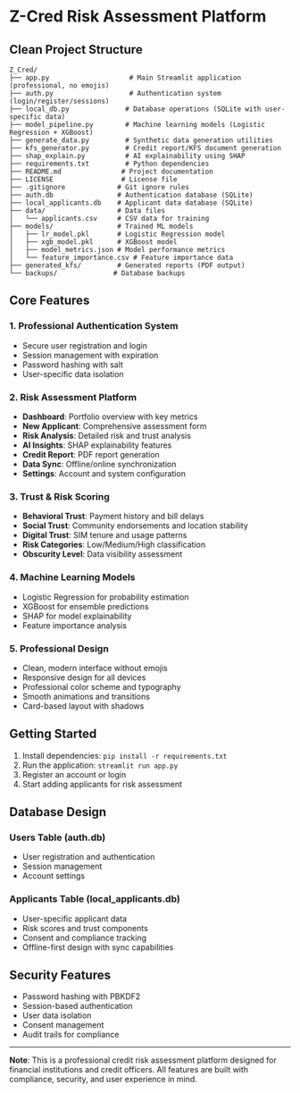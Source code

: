 # Z-Cred Risk Assessment Platform

## Clean Project Structure

```
Z_Cred/
├── app.py                    # Main Streamlit application (professional, no emojis)
├── auth.py                   # Authentication system (login/register/sessions)
├── local_db.py              # Database operations (SQLite with user-specific data)
├── model_pipeline.py        # Machine learning models (Logistic Regression + XGBoost)
├── generate_data.py         # Synthetic data generation utilities
├── kfs_generator.py         # Credit report/KFS document generation
├── shap_explain.py          # AI explainability using SHAP
├── requirements.txt         # Python dependencies
├── README.md               # Project documentation
├── LICENSE                 # License file
├── .gitignore             # Git ignore rules
├── auth.db                # Authentication database (SQLite)
├── local_applicants.db    # Applicant data database (SQLite)
├── data/                  # Data files
│   └── applicants.csv     # CSV data for training
├── models/                # Trained ML models
│   ├── lr_model.pkl       # Logistic Regression model
│   ├── xgb_model.pkl      # XGBoost model
│   ├── model_metrics.json # Model performance metrics
│   └── feature_importance.csv # Feature importance data
├── generated_kfs/         # Generated reports (PDF output)
└── backups/              # Database backups
```

## Core Features

### 1. Professional Authentication System
- Secure user registration and login
- Session management with expiration
- Password hashing with salt
- User-specific data isolation

### 2. Risk Assessment Platform
- **Dashboard**: Portfolio overview with key metrics
- **New Applicant**: Comprehensive assessment form
- **Risk Analysis**: Detailed risk and trust analysis
- **AI Insights**: SHAP explainability features
- **Credit Report**: PDF report generation
- **Data Sync**: Offline/online synchronization
- **Settings**: Account and system configuration

### 3. Trust & Risk Scoring
- **Behavioral Trust**: Payment history and bill delays
- **Social Trust**: Community endorsements and location stability
- **Digital Trust**: SIM tenure and usage patterns
- **Risk Categories**: Low/Medium/High classification
- **Obscurity Level**: Data visibility assessment

### 4. Machine Learning Models
- Logistic Regression for probability estimation
- XGBoost for ensemble predictions
- SHAP for model explainability
- Feature importance analysis

### 5. Professional Design
- Clean, modern interface without emojis
- Responsive design for all devices
- Professional color scheme and typography
- Smooth animations and transitions
- Card-based layout with shadows

## Getting Started

1. Install dependencies: `pip install -r requirements.txt`
2. Run the application: `streamlit run app.py`
3. Register an account or login
4. Start adding applicants for risk assessment

## Database Design

### Users Table (auth.db)
- User registration and authentication
- Session management
- Account settings

### Applicants Table (local_applicants.db)
- User-specific applicant data
- Risk scores and trust components
- Consent and compliance tracking
- Offline-first design with sync capabilities

## Security Features

- Password hashing with PBKDF2
- Session-based authentication
- User data isolation
- Consent management
- Audit trails for compliance

---

**Note**: This is a professional credit risk assessment platform designed for financial institutions and credit officers. All features are built with compliance, security, and user experience in mind.
